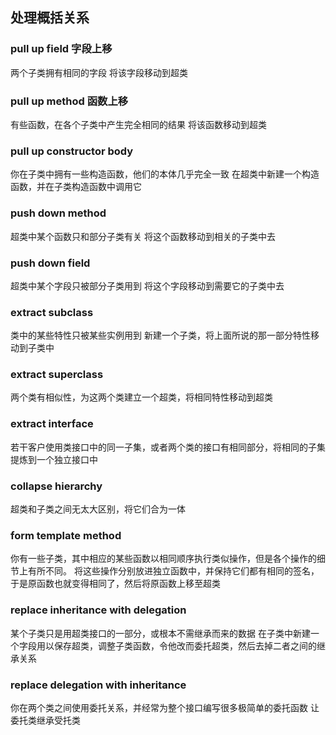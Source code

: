 ## 处理概括关系

### pull up field 字段上移
两个子类拥有相同的字段
将该字段移动到超类

### pull up method 函数上移
有些函数，在各个子类中产生完全相同的结果
将该函数移动到超类

### pull up constructor body 
你在子类中拥有一些构造函数，他们的本体几乎完全一致
在超类中新建一个构造函数，并在子类构造函数中调用它

### push down method
超类中某个函数只和部分子类有关
将这个函数移动到相关的子类中去

### push down field
超类中某个字段只被部分子类用到
将这个字段移动到需要它的子类中去

### extract subclass
类中的某些特性只被某些实例用到
新建一个子类，将上面所说的那一部分特性移动到子类中

### extract superclass
两个类有相似性，为这两个类建立一个超类，将相同特性移动到超类

### extract interface
若干客户使用类接口中的同一子集，或者两个类的接口有相同部分，将相同的子集提炼到一个独立接口中

### collapse hierarchy
超类和子类之间无太大区别，将它们合为一体

### form template method 
你有一些子类，其中相应的某些函数以相同顺序执行类似操作，但是各个操作的细节上有所不同。
将这些操作分别放进独立函数中，并保持它们都有相同的签名，于是原函数也就变得相同了，然后将原函数上移至超类 


### replace inheritance with delegation
某个子类只是用超类接口的一部分，或根本不需继承而来的数据
在子类中新建一个字段用以保存超类，调整子类函数，令他改而委托超类，然后去掉二者之间的继承关系

### replace delegation with inheritance
你在两个类之间使用委托关系，并经常为整个接口编写很多极简单的委托函数
让委托类继承受托类
